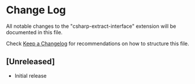 # Change Log

All notable changes to the "csharp-extract-interface" extension will be documented in this file.

Check [Keep a Changelog](http://keepachangelog.com/) for recommendations on how to structure this file.

## [Unreleased]

- Initial release